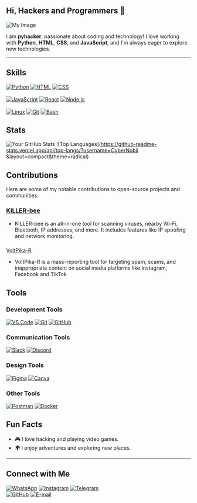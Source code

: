 ## Hi, Hackers and Programmers 👋
![My Image](https://dinopixel.com/preload/0323/hackergif_1678557005.gif)

I am **pyhacker**, passionate about coding and technology! I love working with **Python**, **HTML**, **CSS**, and **JavaScript**, and I'm always eager to explore new technologies.

---

## Skills
[![Python](https://img.shields.io/badge/Python-3776AB?style=flat&logo=python&logoColor=white)](https://www.python.org/)
[![HTML](https://img.shields.io/badge/HTML-E34F26?style=flat&logo=html5&logoColor=white)](https://developer.mozilla.org/en-US/docs/Web/HTML)
[![CSS](https://img.shields.io/badge/CSS-1572B6?style=flat&logo=css3&logoColor=white)](https://developer.mozilla.org/en-US/docs/Web/CSS) <br><br>
[![JavaScript](https://img.shields.io/badge/JavaScript-F7DF1E?style=flat&logo=javascript&logoColor=black)](https://www.javascript.com/)
[![React](https://img.shields.io/badge/React-61DAFB?style=flat&logo=react&logoColor=black)](https://reactjs.org/)
[![Node.js](https://img.shields.io/badge/Node.js-339933?style=flat&logo=node.js&logoColor=white)](https://nodejs.org/) <br><br>
[![Linux](https://img.shields.io/badge/Linux-FCC624?style=flat&logo=linux&logoColor=black)](https://www.linux.org/)
[![Git](https://img.shields.io/badge/Git-F05032?style=flat&logo=git&logoColor=white)](https://git-scm.com/) 
[![Bash](https://img.shields.io/badge/Bash-4EAA25?style=flat&logo=gnu-bash&logoColor=white)](https://www.gnu.org/software/bash/)



## Stats
![Your GitHub Stats](https://github-readme-stats.vercel.app/api?username=CyberNobii&show_icons=true&theme=radical)
![Top Languages](https://github-readme-stats.vercel.app/api/top-langs/?username=CyberNobii &layout=compact&theme=radical)




## Contributions
Here are some of my notable contributions to open-source projects and communities:

### [KILLER-bee](https://github.com/pyhacker01/KILLER-bee)
- KILLER-bee is an all-in-one tool for scanning viruses, nearby Wi-Fi, Bluetooth, IP addresses, and more. It includes features like IP spoofing and network monitoring. 
###
[VoltPika-R](https://GitHub.com/pyhacker01/VoltPika-R)
- VoltPika-R is a mass-reporting tool for targeting spam, scams, and inappropriate content on social media platforms like Instagram, Facebook and TikTok

## Tools
### Development Tools
[![VS Code](https://img.shields.io/badge/VS%20Code-007ACC?style=flat&logo=visual-studio-code&logoColor=white)](https://code.visualstudio.com/)
[![Git](https://img.shields.io/badge/Git-F05032?style=flat&logo=git&logoColor=white)](https://git-scm.com/)
[![GitHub](https://img.shields.io/badge/GitHub-181717?style=flat&logo=github&logoColor=white)](https://github.com/)

### Communication Tools
[![Slack](https://img.shields.io/badge/Slack-4A154B?style=flat&logo=slack&logoColor=white)](https://slack.com/)
[![Discord](https://img.shields.io/badge/Discord-7289DA?style=flat&logo=discord&logoColor=white)](https://discord.com/)

### Design Tools
[![Figma](https://img.shields.io/badge/Figma-F24E1E?style=flat&logo=figma&logoColor=white)](https://www.figma.com/)
[![Canva](https://img.shields.io/badge/Canva-00C4CC?style=flat&logo=canva&logoColor=white)](https://www.canva.com/)

### Other Tools
[![Postman](https://img.shields.io/badge/Postman-FF6C37?style=flat&logo=postman&logoColor=white)](https://www.postman.com/)
[![Docker](https://img.shields.io/badge/Docker-2496ED?style=flat&logo=docker&logoColor=white)](https://www.docker.com/)



## Fun Facts
- 🎮 I love hacking and playing video games.
- 🌍 I enjoy adventures and exploring new places.


---

## Connect with Me
[![WhatsApp](https://img.shields.io/badge/WhatsApp-25D366?style=for-the-badge&logo=whatsapp&logoColor=white)](https://whatsapp.com/channel/0029VauW58x6GcGNfEXoZx41)
[![Instagram](https://img.shields.io/badge/Instagram-E4405F?style=for-the-badge&logo=instagram&logoColor=white)](https://instagram.com/code_dreamerr_)
[![Telegram](https://img.shields.io/badge/Telegram-26A5E4?style=for-the-badge&logo=telegram&logoColor=white)](https://t.me/pyhacker01) <br>
[![GitHub](https://img.shields.io/badge/GitHub-181717?style=for-the-badge&logo=github&logoColor=white)](https://github.com/pyhacker01)
[![E-mail](https://img.shields.io/badge/Email-D14836?style=for-the-badge&logo=gmail&logoColor=white)](mailto:cyberpheonix27@gmail.com)





